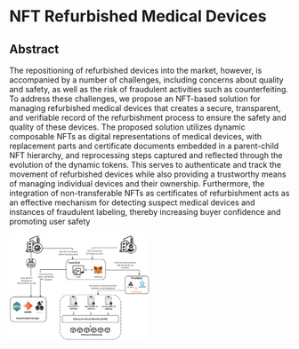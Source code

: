 # NFT Refurbished Medical Devices

## Abstract

The repositioning of refurbished devices into the market, however, is accompanied by a number of challenges, including concerns about quality and safety, as well as the risk of fraudulent activities such as counterfeiting. To address these challenges, we propose an NFT-based solution for managing refurbished medical devices that creates a secure, transparent, and verifiable record of the refurbishment process to ensure the safety and quality of these devices. The proposed solution utilizes dynamic composable NFTs as digital representations of medical devices, with replacement parts and certificate documents embedded in a parent-child NFT hierarchy, and reprocessing steps captured and reflected through the evolution of the dynamic tokens. This serves to authenticate and track the movement of refurbished devices while also providing a trustworthy means of managing individual devices and their ownership. Furthermore, the integration of non-transferable NFTs as certificates of refurbishment acts as an effective mechanism for detecting suspect medical devices and instances of fraudulent labeling, thereby increasing buyer confidence and promoting user safety


<img src="https://raw.githubusercontent.com/SenayGe/NFT-RMD/main/diagrams/system-model-v3.png" width=50% height=50% >
